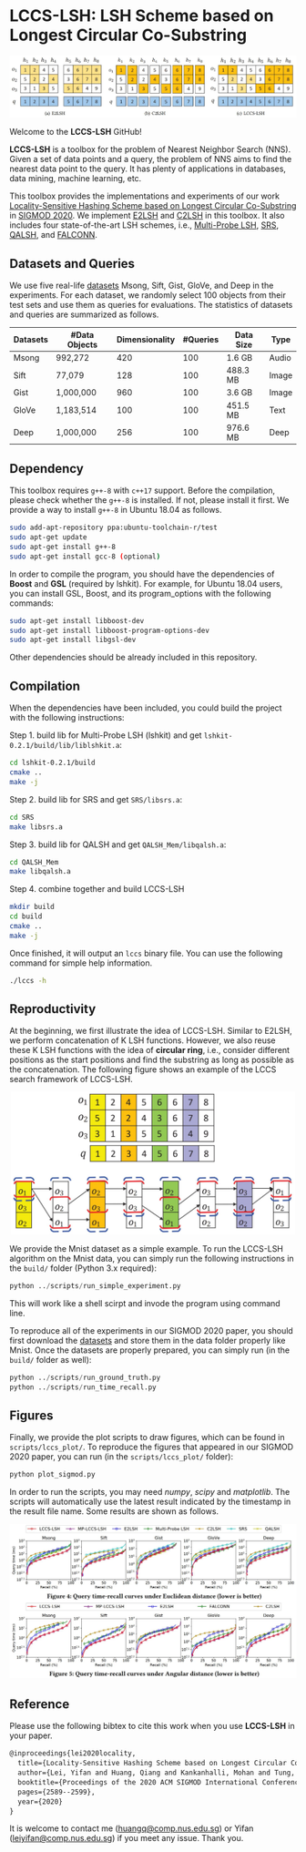 # LCCS-LSH: LSH Scheme based on Longest Circular Co-Substring

<p align="center"><img src="imgs/lccs-lsh-comparison.jpg" alt="drawing"/></p>

Welcome to the **LCCS-LSH** GitHub!

**LCCS-LSH** is a toolbox for the problem of Nearest Neighbor Search (NNS). Given a set of data points and a query, the problem of NNS aims to find the nearest data point to the query. It has plenty of applications in databases, data mining, machine learning, etc. 

This toolbox provides the implementations and experiments of our work [Locality-Sensitive Hashing Scheme based on Longest Circular Co-Substring](https://dl.acm.org/doi/abs/10.1145/3318464.3389778) in [SIGMOD 2020](https://sigmod2020.org/). 
We implement [E2LSH](https://dl.acm.org/doi/10.1145/997817.997857) and [C2LSH](https://dl.acm.org/doi/10.1145/2213836.2213898) in this toolbox. It also includes four state-of-the-art LSH schemes, i.e., [Multi-Probe LSH](https://www.vldb.org/conf/2007/papers/research/p950-lv.pdf), [SRS](http://www.vldb.org/pvldb/vol8/p1-sun.pdf), [QALSH](https://dl.acm.org/doi/10.1007/s00778-017-0472-7), and [FALCONN](https://dl.acm.org/doi/10.5555/2969239.2969376).

## Datasets and Queries

We use five real-life [datasets](https://1drv.ms/u/s!Ascf3jEjrVdxg6c6w7CutkF0TpXgpA?e=fjnR80) Msong, Sift, Gist, GloVe, and Deep in the experiments. For each dataset, we randomly select 100 objects from their test sets and use them as queries for evaluations. The statistics of datasets and queries are summarized as follows.

| Datasets  | #Data Objects | Dimensionality | #Queries | Data Size | Type   |
| --------- | ------------- | -------------- | -------- | --------- | ------ |
| Msong     | 992,272       | 420            | 100      | 1.6  GB   | Audio  |
| Sift      | 77,079        | 128            | 100      | 488.3 MB  | Image  |
| Gist      | 1,000,000     | 960            | 100      | 3.6 GB    | Image  |
| GloVe     | 1,183,514     | 100            | 100      | 451.5 MB  | Text   |
| Deep      | 1,000,000     | 256            | 100      | 976.6 MB  | Deep   |

## Dependency

This toolbox requires ```g++-8``` with ```c++17``` support. Before the compilation, please check whether the `g++-8` is installed. If not, please install it first. We provide a way to install `g++-8` in Ubuntu 18.04 as follows.

```bash
sudo add-apt-repository ppa:ubuntu-toolchain-r/test
sudo apt-get update
sudo apt-get install g++-8
sudo apt-get install gcc-8 (optional)
```

In order to compile the program, you should have the dependencies of **Boost** and **GSL** (required by lshkit). For example, for Ubuntu 18.04 users, you can install GSL, Boost, and its program_options with the following commands:

```bash
sudo apt-get install libboost-dev
sudo apt-get install libboost-program-options-dev
sudo apt-get install libgsl-dev
```

Other dependencies should be already included in this repository.

## Compilation

When the dependencies have been included, you could build the project with the following instructions:

Step 1. build lib for Multi-Probe LSH (lshkit) and get `lshkit-0.2.1/build/lib/liblshkit.a`:

```bash
cd lshkit-0.2.1/build
cmake ..
make -j
```

Step 2. build lib for SRS and get `SRS/libsrs.a`:

```bash
cd SRS
make libsrs.a
```

Step 3. build lib for QALSH and get `QALSH_Mem/libqalsh.a`:

```bash
cd QALSH_Mem
make libqalsh.a
```

Step 4. combine together and build LCCS-LSH

```bash
mkdir build
cd build
cmake ..
make -j
```

Once finished, it will output an `lccs` binary file. You can use the following command for simple help information.

```bash
./lccs -h
```

## Reproductivity

At the beginning, we first illustrate the idea of LCCS-LSH. Similar to E2LSH, we perform concatenation of K LSH functions. However, we also reuse these K LSH functions with the idea of **circular ring**, i.e., consider different positions as the start positions and find the substring as long as possible as the concatenation. The following figure shows an example of the LCCS search framework of LCCS-LSH.

<p align="center"><img src="imgs/lccs-search.jpg" alt="drawing" width="500"/></p>

We provide the Mnist dataset as a simple example. To run the LCCS-LSH algorithm on the Mnist data, you can simply run the following instructions in the `build/` folder (Python 3.x required):

```python
python ../scripts/run_simple_experiment.py
```

This will work like a shell scirpt and invode the program using command line.

To reproduce all of the experiments in our SIGMOD 2020 paper, you should first download the [datasets](https://1drv.ms/u/s!Ascf3jEjrVdxg6c6w7CutkF0TpXgpA?e=fjnR80) and store them in the data folder properly like Mnist. Once the datasets are properly prepared, you can simply run (in the `build/` folder as well): 

```python
python ../scripts/run_ground_truth.py
python ../scripts/run_time_recall.py
```

## Figures

Finally, we provide the plot scripts to draw figures, which can be found in `scripts/lccs_plot/`. To reproduce the figures that appeared in our SIGMOD 2020 paper, you can run (in the `scripts/lccs_plot/` folder):

```python
python plot_sigmod.py
```

In order to run the scripts, you may need *numpy*, *scipy* and *matplotlib*. The scripts will automatically use the latest result indicated by the timestamp in the result file name. Some results are shown as follows.

<p align="center"><img src="imgs/lccs-lsh-results.jpg" alt="drawing"/></p>

## Reference

Please use the following bibtex to cite this work when you use **LCCS-LSH** in your paper.

```tex
@inproceedings{lei2020locality,
  title={Locality-Sensitive Hashing Scheme based on Longest Circular Co-Substring},
  author={Lei, Yifan and Huang, Qiang and Kankanhalli, Mohan and Tung, Anthony KH},
  booktitle={Proceedings of the 2020 ACM SIGMOD International Conference on Management of Data},
  pages={2589--2599},
  year={2020}
}
```

It is welcome to contact me (huangq@comp.nus.edu.sg) or Yifan (leiyifan@comp.nus.edu.sg) if you meet any issue. Thank you.
